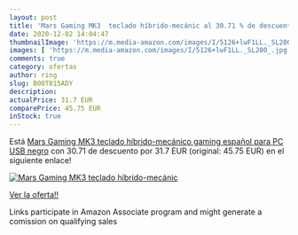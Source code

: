 ```yaml
---
layout: post
title: 'Mars Gaming MK3  teclado híbrido-mecánic al 30.71 % de descuento'
date: 2020-12-02 14:04:47
thumbnailImage: 'https://m.media-amazon.com/images/I/5126+lwF1LL._SL200_.jpg'
images: [ 'https://m.media-amazon.com/images/I/5126+lwF1LL._SL200_.jpg' ]
comments: true
category: ofertas
author: ring
slug: B00T815ADY
description:
actualPrice: 31.7 EUR
comparePrice: 45.75 EUR
inStock: true
---
```


Está [Mars Gaming MK3  teclado híbrido-mecánico gaming  español para PC  USB  negro](https://www.amazon.es/dp/B00T815ADY/?tag=tolees-21) con 30.71 de descuento por 31.7 EUR (original: 45.75 EUR) en el siguiente enlace!

[![Mars Gaming MK3  teclado híbrido-mecánic](https://m.media-amazon.com/images/I/5126+lwF1LL._SL200_.jpg)](https://www.amazon.es/dp/B00T815ADY/?tag=tolees-21)

[Ver la oferta!!](https://www.amazon.es/dp/B00T815ADY/?tag=tolees-21)

Links participate in Amazon Associate program and might generate a comission on qualifying sales


